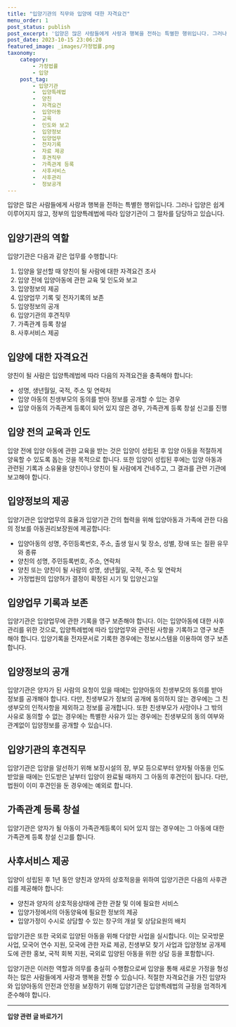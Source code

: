 ```yaml
---
title: "입양기관의 직무와 입양에 대한 자격요건"
menu_order: 1
post_status: publish
post_excerpt: '입양은 많은 사람들에게 사랑과 행복을 전하는 특별한 행위입니다. 그러나 입양은 쉽게 이루어지지 않고, 정부의 입양특례법에 따라 입양기관이 그 절차를 담당하고 있습니다.'
post_date: 2023-10-15 23:06:20
featured_image: _images/가정법률.png
taxonomy:
    category:
        - 가정법률
        - 입양
    post_tag:
        - 입양기관
        -  입양특례법
        -  양친
        -  자격요건
        -  입양아동
        -  교육
        -  인도와 보고
        -  입양정보
        -  입양업무
        -  전자기록
        -  자료 제공
        -  후견직무
        -  가족관계 등록
        -  사후서비스
        -  사후관리
        -  정보공개
---
```




입양은 많은 사람들에게 사랑과 행복을 전하는 특별한 행위입니다. 그러나 입양은 쉽게 이루어지지 않고, 정부의 입양특례법에 따라 입양기관이 그 절차를 담당하고 있습니다.

## 입양기관의 역할

입양기관은 다음과 같은 업무를 수행합니다:

1. 입양을 알선할 때 양친이 될 사람에 대한 자격요건 조사
2. 입양 전에 입양아동에 관한 교육 및 인도와 보고
3. 입양정보의 제공
4. 입양업무 기록 및 전자기록의 보존
5. 입양정보의 공개
6. 입양기관의 후견직무
7. 가족관계 등록 창설
8. 사후서비스 제공

## 입양에 대한 자격요건

양친이 될 사람은 입양특례법에 따라 다음의 자격요건을 충족해야 합니다:

- 성명, 생년월일, 국적, 주소 및 연락처
- 입양 아동의 친생부모의 동의를 받아 정보를 공개할 수 있는 경우
- 입양 아동의 가족관계 등록이 되어 있지 않은 경우, 가족관계 등록 창설 신고를 진행

## 입양 전의 교육과 인도

입양 전에 입양 아동에 관한 교육을 받는 것은 입양이 성립된 후 입양 아동을 적절하게 양육할 수 있도록 돕는 것을 목적으로 합니다. 또한 입양이 성립된 후에는 입양 아동과 관련된 기록과 소유물을 양친이나 양친이 될 사람에게 건네주고, 그 결과를 관련 기관에 보고해야 합니다.

## 입양정보의 제공

입양기관은 입양업무의 효율과 입양기관 간의 협력을 위해 입양아동과 가족에 관한 다음의 정보를 아동권리보장원에 제공합니다:

- 입양아동의 성명, 주민등록번호, 주소, 출생 일시 및 장소, 성별, 장애 또는 질환 유무와 종류
- 양친의 성명, 주민등록번호, 주소, 연락처
- 양친 또는 양친이 될 사람의 성명, 생년월일, 국적, 주소 및 연락처
- 가정법원의 입양허가 결정이 확정된 시기 및 입양신고일

## 입양업무 기록과 보존

입양기관은 입양업무에 관한 기록을 영구 보존해야 합니다. 이는 입양아동에 대한 사후관리를 위한 것으로, 입양특례법에 따라 입양업무와 관련된 사항을 기록하고 영구 보존해야 합니다. 입양기록을 전자문서로 기록한 경우에는 정보시스템을 이용하여 영구 보존합니다.

## 입양정보의 공개

입양기관은 양자가 된 사람의 요청이 있을 때에는 입양아동의 친생부모의 동의를 받아 정보를 공개해야 합니다. 다만, 친생부모가 정보의 공개에 동의하지 않는 경우에는 그 친생부모의 인적사항을 제외하고 정보를 공개합니다. 또한 친생부모가 사망이나 그 밖의 사유로 동의할 수 없는 경우에는 특별한 사유가 있는 경우에는 친생부모의 동의 여부와 관계없이 입양정보를 공개할 수 있습니다.

## 입양기관의 후견직무

입양기관은 입양을 알선하기 위해 보장시설의 장, 부모 등으로부터 양자될 아동을 인도받았을 때에는 인도받은 날부터 입양이 완료될 때까지 그 아동의 후견인이 됩니다. 다만, 법원이 이미 후견인을 둔 경우에는 예외로 합니다.

## 가족관계 등록 창설

입양기관은 양자가 될 아동이 가족관계등록이 되어 있지 않는 경우에는 그 아동에 대한 가족관계 등록 창설 신고를 합니다.

## 사후서비스 제공

입양이 성립된 후 1년 동안 양친과 양자의 상호적응을 위하여 입양기관은 다음의 사후관리를 제공해야 합니다:

- 양친과 양자의 상호적응상태에 관한 관찰 및 이에 필요한 서비스
- 입양가정에서의 아동양육에 필요한 정보의 제공
- 입양가정이 수시로 상담할 수 있는 창구의 개설 및 상담요원의 배치

입양기관은 또한 국외로 입양된 아동을 위해 다양한 사업을 실시합니다. 이는 모국방문사업, 모국어 연수 지원, 모국에 관한 자료 제공, 친생부모 찾기 사업과 입양정보 공개제도에 관한 홍보, 국적 회복 지원, 국외로 입양된 아동을 위한 상담 등을 포함합니다.

입양기관은 이러한 역할과 의무를 충실히 수행함으로써 입양을 통해 새로운 가정을 형성하는 많은 사람들에게 사랑과 행복을 전할 수 있습니다. 적절한 자격요건을 가진 입양자와 입양아동의 안전과 안정을 보장하기 위해 입양기관은 입양특례법의 규정을 엄격하게 준수해야 합니다.





















<!-- wp:separator -->
<hr class="wp-block-separator has-alpha-channel-opacity"/>
<!-- /wp:separator -->

<!-- wp:group {"backgroundColor":"base","layout":{"type":"constrained"}} -->
<div class="wp-block-group has-base-background-color has-background"><!-- wp:paragraph {"align":"center","fontSize":"medium"} -->
<p class="has-text-align-center has-large-font-size"><strong>입양 관련 글 바로가기</strong></p>
<!-- /wp:paragraph -->


<!-- wp:latest-posts
{"categories":[{"id":1407,"count":19,"description":"","link":"https://uknowlaw.com/category/%ec%9e%85%ec%96%91/","name":"입양","slug":"입양","taxonomy":"category","parent":0,"meta":[],"_links":{"self":[{"href":"https://uknowlaw.com/wp-json/wp/v2/categories/1407"}],"collection":[{"href":"https://uknowlaw.com/wp-json/wp/v2/categories"}],"about":[{"href":"https://uknowlaw.com/wp-json/wp/v2/taxonomies/category"}],"wp:post_type":[{"href":"https://uknowlaw.com/wp-json/wp/v2/posts?categories=1407"}],"curies":[{"name":"wp","href":"https://api.w.org/{rel}","templated":true}]}}],"postsToShow":100,"excerptLength":28,"postLayout":"grid","columns":2,"featuredImageAlign":"left","featuredImageSizeSlug":"large","fontSize":"medium"} /--></div>
<!-- /wp:group -->